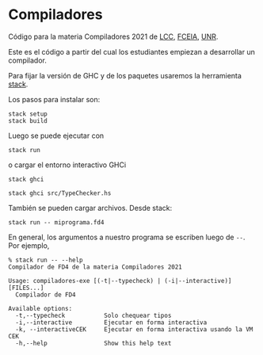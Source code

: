 # Compiladores
Código para la materia Compiladores 2021 de [LCC](https://dcc.fceia.unr.edu.ar), [FCEIA](https://www.fceia.unr.edu.ar), [UNR](https://www.unr.edu.ar).

Este es el código a partir del cual los estudiantes empiezan a desarrollar un compilador.

Para fijar la versión de GHC y de los paquetes usaremos la herramienta [stack](https://docs.haskellstack.org/en/stable/README/).

Los pasos para instalar son:

```code
stack setup
stack build
```

Luego se puede ejecutar con 
```code
stack run
```
o cargar el entorno interactivo GHCi
```code
stack ghci

stack ghci src/TypeChecker.hs
```

También se pueden cargar archivos. Desde stack:
```code
stack run -- miprograma.fd4
```

En general, los argumentos a nuestro programa se escriben luego de `--`. Por ejemplo,
```code
% stack run -- --help
Compilador de FD4 de la materia Compiladores 2021

Usage: compiladores-exe [(-t|--typecheck) | (-i|--interactive)] [FILES...]
  Compilador de FD4

Available options:
  -t,--typecheck           Solo chequear tipos
  -i,--interactive         Ejecutar en forma interactiva
  -k, --interactiveCEK     Ejecutar en forma interactiva usando la VM CEK
  -h,--help                Show this help text
```
